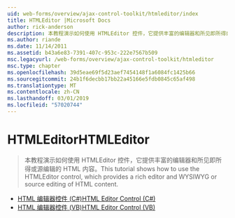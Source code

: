 ```yaml
---
uid: web-forms/overview/ajax-control-toolkit/htmleditor/index
title: HTMLEditor |Microsoft Docs
author: rick-anderson
description: 本教程演示如何使用 HTMLEditor 控件，它提供丰富的编辑器和所见即所得或源编辑的 HTML 内容。
ms.author: riande
ms.date: 11/14/2011
ms.assetid: b43a6e83-7391-407c-953c-222e7567b509
msc.legacyurl: /web-forms/overview/ajax-control-toolkit/htmleditor
msc.type: chapter
ms.openlocfilehash: 39d5eae69f5d23aef7454148f1a6084fc1425b66
ms.sourcegitcommit: 24b1f6decbb17bb22a45166e5fdb0845c65af498
ms.translationtype: MT
ms.contentlocale: zh-CN
ms.lasthandoff: 03/01/2019
ms.locfileid: "57020744"
---
```

<a name="htmleditor"></a><span data-ttu-id="9a3d0-103">HTMLEditor</span><span class="sxs-lookup"><span data-stu-id="9a3d0-103">HTMLEditor</span></span>
====================
> <span data-ttu-id="9a3d0-104">本教程演示如何使用 HTMLEditor 控件，它提供丰富的编辑器和所见即所得或源编辑的 HTML 内容。</span><span class="sxs-lookup"><span data-stu-id="9a3d0-104">This tutorial shows how to use the HTMLEditor control, which provides a rich editor and WYSIWYG or source editing of HTML content.</span></span>


- [<span data-ttu-id="9a3d0-105">HTML 编辑器控件 (C#)</span><span class="sxs-lookup"><span data-stu-id="9a3d0-105">HTML Editor Control (C#)</span></span>](how-do-i-use-the-html-editor-control-cs.md)
- [<span data-ttu-id="9a3d0-106">HTML 编辑器控件 (VB)</span><span class="sxs-lookup"><span data-stu-id="9a3d0-106">HTML Editor Control (VB)</span></span>](how-do-i-use-the-html-editor-control-vb.md)
